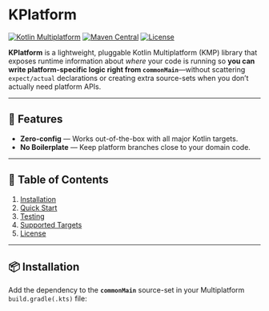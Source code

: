 # KPlatform

[![Kotlin Multiplatform](https://img.shields.io/badge/Kotlin-Multiplatform-7F52FF?logo=kotlin&logoColor=white)](https://kotlinlang.org/docs/multiplatform.html)
[![Maven Central](https://img.shields.io/maven-central/v/com.giancarlobuenaflor/kplatform)](https://central.sonatype.com/artifact/com.giancarlobuenaflor/kplatform)
[![License](https://img.shields.io/github/license/buenaflor/kplatform?color=blue)](https://github.com/buenaflor/kplatform/blob/main/LICENSE)

**KPlatform** is a lightweight, pluggable Kotlin Multiplatform (KMP) library that exposes runtime
information about _where_ your code is running so **you can write platform-specific logic right
from `commonMain`**—without scattering `expect/actual` declarations or creating extra source-sets
when you don’t actually need platform APIs.

---

## 🚀 Features

- **Zero-config** — Works out-of-the-box with all major Kotlin targets.
- **No Boilerplate** — Keep platform branches close to your domain code.

---

## 📑 Table of Contents

1. [Installation](#-installation)
2. [Quick Start](#-quick-start)
3. [Testing](#-testing)
4. [Supported Targets](#-supported-targets)
5. [License](#-license)

---

## 📦 Installation

Add the dependency to the **`commonMain`** source-set in your Multiplatform `build.gradle(.kts)`
file:
